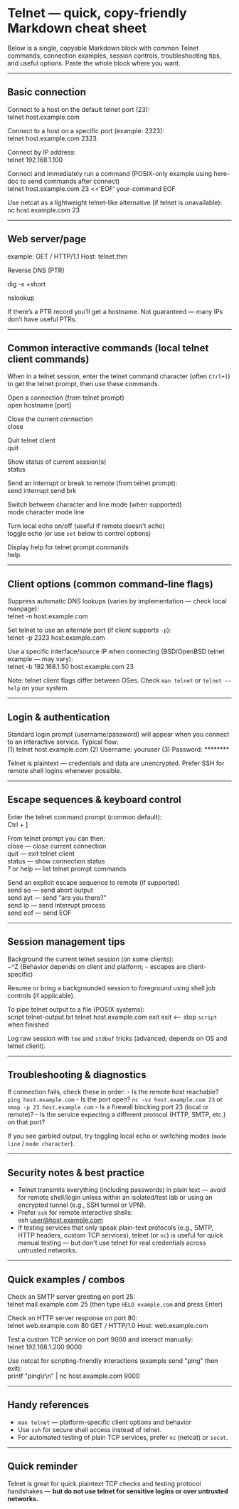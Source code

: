 # Telnet — quick, copy-friendly Markdown cheat sheet

Below is a single, copyable Markdown block with common Telnet commands, connection examples, session controls, troubleshooting tips, and useful options. Paste the whole block where you want.

---

## Basic connection
Connect to a host on the default telnet port (23):  
    telnet host.example.com

Connect to a host on a specific port (example: 2323):  
    telnet host.example.com 2323

Connect by IP address:  
    telnet 192.168.1.100

Connect and immediately run a command (POSIX-only example using here-doc to send commands after connect)  
    telnet host.example.com 23 <<'EOF'
    your-command
    EOF

Use netcat as a lightweight telnet-like alternative (if telnet is unavailable):  
    nc host.example.com 23

---

## Web server/page
example:
GET / HTTP/1.1
Host: telnet.thm

Reverse DNS (PTR)

dig -x <IP> +short

nslookup <IP>

If there’s a PTR record you’ll get a hostname. Not guaranteed — many IPs don’t have useful PTRs.

---

## Common interactive commands (local telnet client commands)
When in a telnet session, enter the telnet command character (often `Ctrl+]`) to get the telnet prompt, then use these commands.

Open a connection (from telnet prompt)  
    open hostname [port]

Close the current connection  
    close

Quit telnet client  
    quit

Show status of current session(s)  
    status

Send an interrupt or break to remote (from telnet prompt):  
    send interrupt
    send brk

Switch between character and line mode (when supported)  
    mode character
    mode line

Turn local echo on/off (useful if remote doesn't echo)  
    toggle echo
    (or use `set` below to control options)

Display help for telnet prompt commands  
    help

---

## Client options (common command-line flags)
Suppress automatic DNS lookups (varies by implementation — check local manpage):  
    telnet -n host.example.com

Set telnet to use an alternate port (if client supports `-p`):  
    telnet -p 2323 host.example.com

Use a specific interface/source IP when connecting (BSD/OpenBSD telnet example — may vary):  
    telnet -b 192.168.1.50 host.example.com 23

Note: telnet client flags differ between OSes. Check `man telnet` or `telnet --help` on your system.

---

## Login & authentication
Standard login prompt (username/password) will appear when you connect to an interactive service. Typical flow:  
    (1) telnet host.example.com
    (2) Username: youruser
    (3) Password: ********

Telnet is plaintext — credentials and data are unencrypted. Prefer SSH for remote shell logins whenever possible.

---

## Escape sequences & keyboard control
Enter the telnet command prompt (common default):  
    Ctrl + ]

From telnet prompt you can then:  
    close    — close current connection  
    quit     — exit telnet client  
    status   — show connection status  
    ? or help — list telnet prompt commands

Send an explicit escape sequence to remote (if supported)  
    send ao    — send abort output  
    send ayt   — send "are you there?"  
    send ip    — send interrupt process  
    send eof   — send EOF

---

## Session management tips
Background the current telnet session (on some clients):  
    ~^Z
(Behavior depends on client and platform; `~` escapes are client-specific)

Resume or bring a backgrounded session to foreground using shell job controls (if applicable).

To pipe telnet output to a file (POSIX systems):  
    script telnet-output.txt
    telnet host.example.com
    exit
    exit   <-- stop `script` when finished

Log raw session with `tee` and `stdbuf` tricks (advanced; depends on OS and telnet client).

---

## Troubleshooting & diagnostics
If connection fails, check these in order:
    - Is the remote host reachable? `ping host.example.com`
    - Is the port open? `nc -vz host.example.com 23` or `nmap -p 23 host.example.com`
    - Is a firewall blocking port 23 (local or remote)?
    - Is the service expecting a different protocol (HTTP, SMTP, etc.) on that port?

If you see garbled output, try toggling local echo or switching modes (`mode line` / `mode character`).

---

## Security notes & best practice
- Telnet transmits everything (including passwords) in plain text — avoid for remote shell/login unless within an isolated/test lab or using an encrypted tunnel (e.g., SSH tunnel or VPN).  
- Prefer `ssh` for remote interactive shells:  
    ssh user@host.example.com
- If testing services that only speak plain-text protocols (e.g., SMTP, HTTP headers, custom TCP services), telnet (or `nc`) is useful for quick manual testing — but don't use telnet for real credentials across untrusted networks.

---

## Quick examples / combos
Check an SMTP server greeting on port 25:  
    telnet mail.example.com 25
(then type `HELO example.com` and press Enter)

Check an HTTP server response on port 80:  
    telnet web.example.com 80
    GET / HTTP/1.0
    Host: web.example.com

Test a custom TCP service on port 9000 and interact manually:  
    telnet 192.168.1.200 9000

Use netcat for scripting-friendly interactions (example send "ping" then exit):  
    printf "ping\r\n" | nc host.example.com 9000

---

## Handy references
- `man telnet` — platform-specific client options and behavior  
- Use `ssh` for secure shell access instead of telnet.  
- For automated testing of plain TCP services, prefer `nc` (netcat) or `socat`.

---

## Quick reminder
Telnet is great for quick plaintext TCP checks and testing protocol handshakes — **but do not use telnet for sensitive logins or over untrusted networks.**

